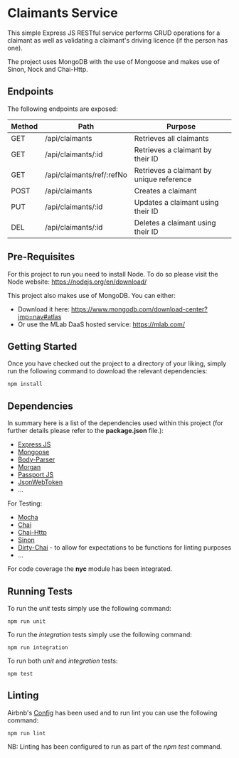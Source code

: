 # Claimants Service

This simple Express JS RESTful service performs CRUD operations for a claimant as well as validating a claimant's driving licence (if the person has one).

The project uses MongoDB with the use of Mongoose and makes use of Sinon, Nock and Chai-Http.

## Endpoints

The following endpoints are exposed:

| Method        | Path                      | Purpose                                    |
| ------------- | ------------------------- | ------------------------------------------ |
| GET           | /api/claimants            | Retrieves all claimants                    |
| GET           | /api/claimants/:id        | Retrieves a claimant by their ID           |
| GET           | /api/claimants/ref/:refNo | Retrieves a claimant by unique reference   |
| POST          | /api/claimants            | Creates a claimant                         |
| PUT           | /api/claimants/:id        | Updates a claimant using their ID          |
| DEL           | /api/claimants/:id        | Deletes a claimant using their ID          |

## Pre-Requisites

For this project to run you need to install Node. To do so please visit the Node website: https://nodejs.org/en/download/

This project also makes use of MongoDB. You can either:

* Download it here: https://www.mongodb.com/download-center?jmp=nav#atlas
* Or use the MLab DaaS hosted service: https://mlab.com/

## Getting Started

Once you have checked out the project to a directory of your liking, simply run the following command to download the relevant dependencies:

```
npm install
```

## Dependencies

In summary here is a list of the dependencies used within this project (for further details please refer to the __package.json__ file.):

* [Express JS](https://expressjs.com/)
* [Mongoose](http://mongoosejs.com/)
* [Body-Parser](https://www.npmjs.com/package/body-parser)
* [Morgan](https://github.com/expressjs/morgan)
* [Passport JS](http://www.passportjs.org/)
* [JsonWebToken](https://github.com/auth0/node-jsonwebtoken)
* ...

For Testing:

* [Mocha](https://mochajs.org/)
* [Chai](http://www.chaijs.com/)
* [Chai-Http](https://github.com/chaijs/chai-http)
* [Sinon](http://sinonjs.org/)
* [Dirty-Chai](https://www.npmjs.com/package/dirty-chai) - to allow for expectations to be functions for linting purposes
* ...

For code coverage the __nyc__ module has been integrated.

## Running Tests

To run the *unit* tests simply use the following command:

```
npm run unit
```

To run the *integration* tests simply use the following command:

```
npm run integration
```

To run both *unit* and *integration* tests:

```
npm test
```

## Linting

Airbnb's [Config](https://www.npmjs.com/package/eslint-config-airbnb) has been used and to run lint you can use the following command:

```
npm run lint
```

NB: Linting has been configured to run as part of the *npm test* command.